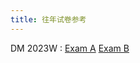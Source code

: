 ```yaml
---
title: 往年试卷参考
---
```


DM 2023W
:  [Exam A](https://basics.sjtu.edu.cn/~yangqizhe/pdf/dm2024w/homework/DMExam2023-A.pdf) [Exam B](https://basics.sjtu.edu.cn/~yangqizhe/pdf/dm2024w/homework/DMExam2023-B.pdf)